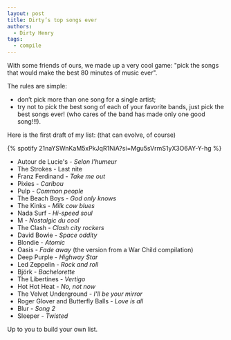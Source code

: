 ```yaml
---
layout: post
title: Dirty’s top songs ever
authors:
  - Dirty Henry
tags:
  - compile
---
```


With some friends of ours, we made up a very cool game: "pick the songs that
would make the best 80 minutes of music ever".

The rules are simple:

- don’t pick more than one song for a single artist;
- try not to pick the best song of each of your favorite bands, just pick the
  best songs ever! (who cares of the band has made only one good song!!!).

Here is the first draft of my list: (that can evolve, of course)

{% spotify 21naYSWnKaM5xPkJqR1NiA?si=Mgu5sVrmS1yX3O6AY-Y-hg %}

- Autour de Lucie's - _Selon l'humeur_
- The Strokes - Last nite
- Franz Ferdinand - _Take me out_
- Pixies - _Caribou_
- Pulp - _Common people_
- The Beach Boys - _God only knows_
- The Kinks - _Milk cow blues_
- Nada Surf - _Hi-speed soul_
- M - _Nostalgic du cool_
- The Clash - _Clash city rockers_
- David Bowie - _Space oddity_
- Blondie - _Atomic_
- Oasis - _Fade away_ (the version from a War Child compilation)
- Deep Purple - _Highway Star_
- Led Zeppelin - _Rock and roll_
- Björk - _Bachelorette_
- The Libertines - _Vertigo_
- Hot Hot Heat - _No, not now_
- The Velvet Underground - _I'll be your mirror_
- Roger Glover and Butterfly Balls - _Love is all_
- Blur - _Song 2_
- Sleeper - _Twisted_

Up to you to build your own list.
